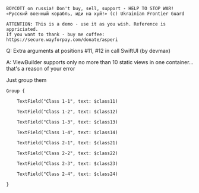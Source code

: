 ```
BOYCOTT on russia! Don't buy, sell, support - HELP TO STOP WAR!
«Русский военный корабль, иди на хуй!» (c) Ukrainian Frontier Guard

ATTENTION: This is a demo - use it as you wish. Reference is appriciated.
If you want to thank - buy me coffee: https://secure.wayforpay.com/donate/asperi
```

Q: Extra arguments at positions #11, #12 in call SwiftUI (by devmax)

A: ViewBuilder supports only no more than 10 static views in one container... that's a reason of your error

Just group them

```
Group {

    TextField("Class 1-1", text: $class11)
    
    TextField("Class 1-2", text: $class12)
    
    TextField("Class 1-3", text: $class13)
    
    TextField("Class 1-4", text: $class14)
    
    TextField("Class 2-1", text: $class21)
    
    TextField("Class 2-2", text: $class22)
    
    TextField("Class 2-3", text: $class23)
    
    TextField("Class 2-4", text: $class24)

}
```



